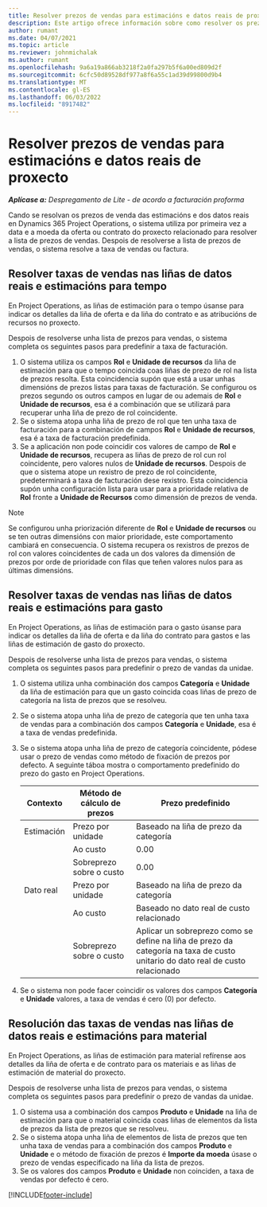 ```yaml
---
title: Resolver prezos de vendas para estimacións e datos reais de proxecto
description: Este artigo ofrece información sobre como resolver os prezos de venda en estimacións e reais do proxecto.
author: rumant
ms.date: 04/07/2021
ms.topic: article
ms.reviewer: johnmichalak
ms.author: rumant
ms.openlocfilehash: 9a6a19a866ab3218f2a0fa297b5f6a00ed809d2f
ms.sourcegitcommit: 6cfc50d89528df977a8f6a55c1ad39d99800d9b4
ms.translationtype: MT
ms.contentlocale: gl-ES
ms.lasthandoff: 06/03/2022
ms.locfileid: "8917482"
---
```

# <a name="resolve-sales-prices-for-project-estimates-and-actuals"></a>Resolver prezos de vendas para estimacións e datos reais de proxecto

_**Aplícase a:** Despregamento de Lite - de acordo a facturación proforma_

Cando se resolvan os prezos de venda das estimacións e dos datos reais en Dynamics 365 Project Operations, o sistema utiliza por primeira vez a data e a moeda da oferta ou contrato do proxecto relacionado para resolver a lista de prezos de vendas. Despois de resolverse a lista de prezos de vendas, o sistema resolve a taxa de vendas ou factura.

## <a name="resolve-sales-rates-on-actual-and-estimate-lines-for-time"></a>Resolver taxas de vendas nas liñas de datos reais e estimacións para tempo

En Project Operations, as liñas de estimación para o tempo úsanse para indicar os detalles da liña de oferta e da liña do contrato e as atribucións de recursos no proxecto.

Despois de resolverse unha lista de prezos para vendas, o sistema completa os seguintes pasos para predefinir a taxa de facturación.

1. O sistema utiliza os campos **Rol** e **Unidade de recursos** da liña de estimación para que o tempo coincida coas liñas de prezo de rol na lista de prezos resolta. Esta coincidencia supón que está a usar unhas dimensións de prezos listas para taxas de facturación. Se configurou os prezos segundo os outros campos en lugar de ou ademais de **Rol** e **Unidade de recursos**, esa é a combinación que se utilizará para recuperar unha liña de prezo de rol coincidente.
2. Se o sistema atopa unha liña de prezo de rol que ten unha taxa de facturación para a combinación de campos **Rol** e **Unidade de recursos**, esa é a taxa de facturación predefinida.
3. Se a aplicación non pode coincidir cos valores de campo de **Rol** e **Unidade de recursos**, recupera as liñas de prezo de rol cun rol coincidente, pero valores nulos de **Unidade de recursos**. Despois de que o sistema atope un rexistro de prezo de rol coincidente, predeterminará a taxa de facturación dese rexistro. Esta coincidencia supón unha configuración lista para usar para a prioridade relativa de **Rol** fronte a **Unidade de Recursos** como dimensión de prezos de venda.

> [!NOTE]
> Se configurou unha priorización diferente de **Rol** e **Unidade de recursos** ou se ten outras dimensións con maior prioridade, este comportamento cambiará en consecuencia. O sistema recupera os rexistros de prezos de rol con valores coincidentes de cada un dos valores da dimensión de prezos por orde de prioridade con filas que teñen valores nulos para as últimas dimensións.

## <a name="resolve-sales-rates-on-actual-and-estimate-lines-for-expense"></a>Resolver taxas de vendas nas liñas de datos reais e estimacións para gasto

En Project Operations, as liñas de estimación para o gasto úsanse para indicar os detalles da liña de oferta e da liña do contrato para gastos e las liñas de estimación de gasto do proxecto.

Despois de resolverse unha lista de prezos para vendas, o sistema completa os seguintes pasos para predefinir o prezo de vandas da unidae.

1. O sistema utiliza unha combinación dos campos **Categoría** e **Unidade** da liña de estimación para que un gasto coincida coas liñas de prezo de categoría na lista de prezos que se resolveu.
2. Se o sistema atopa unha liña de prezo de categoría que ten unha taxa de vendas para a combinación dos campos **Categoría** e **Unidade**, esa é a taxa de vendas predefinida.
3. Se o sistema atopa unha liña de prezo de categoría coincidente, pódese usar o prezo de vendas como método de fixación de prezos por defecto. A seguinte táboa mostra o comportamento predefinido do prezo do gasto en Project Operations.

    | Contexto | Método de cálculo de prezos | Prezo predefinido |
    | --- | --- | --- |
    | Estimación | Prezo por unidade | Baseado na liña de prezo da categoría |
    | &nbsp; | Ao custo | 0.00 |
    | &nbsp; | Sobreprezo sobre o custo | 0.00 |
    | Dato real | Prezo por unidade | Baseado na liña de prezo da categoría |
    | &nbsp; | Ao custo | Baseado no dato real de custo relacionado |
    | &nbsp; | Sobreprezo sobre o custo | Aplicar un sobreprezo como se define na liña de prezo da categoría na taxa de custo unitario do dato real de custo relacionado |

4. Se o sistema non pode facer coincidir os valores dos campos **Categoría** e **Unidade** valores, a taxa de vendas é cero (0) por defecto.

## <a name="resolving-sales-rates-on-actual-and-estimate-lines-for-material"></a>Resolución das taxas de vendas nas liñas de datos reais e estimacións para material

En Project Operations, as liñas de estimación para material refírense aos detalles da liña de oferta e de contrato para os materiais e as liñas de estimación de material do proxecto.

Despois de resolverse unha lista de prezos para vendas, o sistema completa os seguintes pasos para predefinir o prezo de vandas da unidae.

1. O sistema usa a combinación dos campos **Produto** e **Unidade** na liña de estimación para que o material coincida coas liñas de elementos da lista de prezos da lista de prezos que se resolveu.
2. Se o sistema atopa unha liña de elementos de lista de prezos que ten unha taxa de vendas para a combinación dos campos **Produto** e **Unidade** e o método de fixación de prezos é **Importe da moeda** úsase o prezo de vendas especificado na liña da lista de prezos.
3. Se os valores dos campos **Produto** e **Unidade** non coinciden, a taxa de vendas por defecto é cero.

[!INCLUDE[footer-include](../../includes/footer-banner.md)]
